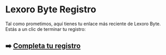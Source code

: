 # Lexoro Byte Registro

Tal como prometimos, aquí tienes tu enlace más reciente de Lexoro Byte. Estás a un clic de terminar tu registro:

## ➡️ [Completa tu registro](https://tinyurl.com/tbpa4pn6)